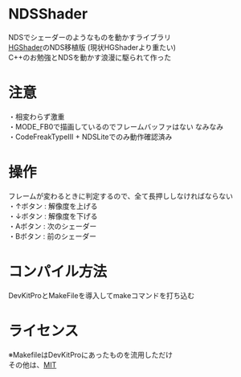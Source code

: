 # NDSShader
NDSでシェーダーのようなものを動かすライブラリ<br>
<a href="https://github.com/NidoKota/HGShader" target="_blank" rel="noopener noreferrer">HGShader</a>のNDS移植版 (現状HGShaderより重たい)<br>
C++のお勉強とNDSを動かす浪漫に駆られて作った

# 注意
・相変わらず激重<br>
・MODE_FB0で描画しているのでフレームバッファはない なみなみ<br>
・CodeFreakTypeIII + NDSLiteでのみ動作確認済み<br>

# 操作
フレームが変わるときに判定するので、全て長押ししなければならない<br>
・↑ボタン : 解像度を上げる<br>
・↓ボタン : 解像度を下げる<br>
・Aボタン : 次のシェーダー<br>
・Bボタン : 前のシェーダー<br>

# コンパイル方法
DevKitProとMakeFileを導入してmakeコマンドを打ち込む<br>

# ライセンス
※MakefileはDevKitProにあったものを流用しただけ<br>
その他は、<a href="https://github.com/NidoKota/NDSShader/blob/main/LICENSE" target="_blank" rel="noopener noreferrer">MIT</a><br>

